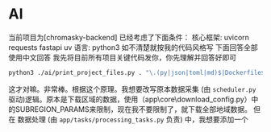 # AI

当前项目为[chromasky-backend]
已经考虑了下面条件：
核心框架: uvicorn requests fastapi uv
语言: python3
如不清楚就按我的代码风格写
下面回答全部使用中文回答
我先将目前所有项目关键代码发你，你先理解并回答好即可

```bash
python3 ./ai/print_project_files.py . "\.(py|json|toml|md)$|Dockerfile$" -o ./ai/project_context.txt -e ".venv,.git,dist,build,.vscode,ai,README.md"
```

这才对嘛。非常棒。根据这个原理。我想要改写原本数据采集 (由 `scheduler.py` 驱动)逻辑。原本是下载区域的数据，使用（app\core\download_config.py）中的SUBREGION_PARAMS来限制，现在我不要限制了，就下载全部地域数据。
但在 数据处理 (由 `app/tasks/processing_tasks.py` 负责) 中，我想要添加一个